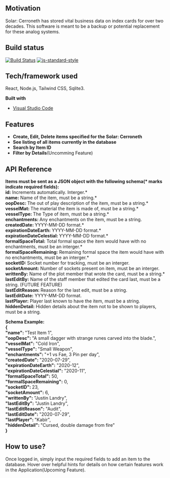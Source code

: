 ## Motivation
Solar: Cerroneth has stored vital business data on index cards for over two decades. This software is meant to be a backup or potential replacement for these analog systems.

## Build status

[![Build Status](https://travis-ci.com/JCBLandry/solarMIDFrontEnd.svg?branch=master)](https://travis-ci.org/JCBLandry/foco)
[![js-standard-style](https://img.shields.io/badge/code%20style-standard-brightgreen.svg?style=flat)](https://github.com/feross/standard)
 

## Tech/framework used
 React, Node.js, Tailwind CSS, Sqlite3.

<b>Built with</b>
- [Visual Studio Code](https://code.visualstudio.com/)

## Features
<ul>
 <li><b>Create, Edit, Delete items specified for the Solar: Cerroneth</b></li>
 <li><b>See listing of all items currently in the database</b></li>
 <li><b>Search by Item ID</b></li>
 <li><b>Filter by Details</b>(Uncomming Feature)</li>
</ul>  

## API Reference

<b>Items must be sent as a JSON object with the following schema(* marks indicate required fields):</b>
<br>
  <b>id:</b> Increments automatically. Interger.*
  <br>
  <b>name:</b> Name of the item, must be a string.*
  <br>
 	<b>oopDesc: </b>The out of play description of the item, must be a string.*
  <br>
 	<b>vesselMat: </b>The material the item is made of, must be a string.*
  <br>
  <b>vesselType: </b>The Type of item, must be a string.*
  <br>
	 <b>enchantments: </b>Any enchantments on the item, must be a string.
  <br>
	 <b>createdDate: </b>YYYY-MM-DD format.*
  <br>
	 <b>expirationDateEarth:</b> YYYY-MM-DD format.*
  <br>
	 <b>expirationDateCelestial: </b>YYYY-MM-DD format.*
  <br>
	 <b>formalSpaceTotal:</b> Total formal space the item would have with no enchantments, must be an interger.*
  <br>
	 <b>formalSpaceRemaining:</b> Remaining formal space the item would have with no enchantments, must be an interger.*
  <br>
	 <b>socketID: </b>Socket number for tracking, must be an interger.
  <br>
	 <b>socketAmount:</b> Number of sockets present on item, must be an interger.
  <br>
	 <b>writtenBy:</b> Name of the plot member that wrote the card, must be a string.*
  <br>
	 <b>lastEditBy:</b> Name of the staff member that edited the card last, must be a string. (FUTURE FEATURE)
  <br>
	 <b>lastEditReason: </b>Reason for the last edit, must be a string.
  <br>
	 <b>lastEditDate:</b> YYYY-MM-DD format.
  <br>
	 <b>lastPlayer:</b> Player last known to have the item, must be a string.
  <br>
	 <b>hiddenDetail:</b> Hidden details about the item not to be shown to players, must be a string.
  <br>
 
 
 
 
 <b>Schema Example:</b>
 <br>
 <b>{</b>
 <br>
 <b> "name": </b>"Test Item 1",
  <br>
 	<b>"oopDesc": </b>"A small dagger with strange runes carved into the blade.",
  <br>
 <b>	"vesselMat":</b> "Cold Iron",
  <br>
  <b>"vesselType": </b>"Small Weapon",
  <br>
	<b>"enchantments": </b>"+1 vs Fae, 3 Pin per day",
 <br>
	<b>"createdDate": </b>"2020-07-29",
 <br>
	<b>"expirationDateEarth":</b> "2020-12",
 <br>
	<b>"expirationDateCelestial":</b> "2020-11",
 <br>
	<b>"formalSpaceTotal":</b> 50,
 <br>
	<b>"formalSpaceRemaining":</b> 0,
 <br>
	<b>"socketID": </b>23,
 <br>
	<b>"socketAmount":</b> 6,
 <br>
	<b>"writtenBy": </b>"Justin Landry",
 <br>
	<b>"lastEditBy":</b> "Justin Landry",
 <br>
	<b>"lastEditReason":</b> "Audit",
 <br>
	<b>"lastEditDate": </b>"2020-07-29",
 <br>
	<b>"lastPlayer": </b>"Kabir",
 <br>
	<b>"hiddenDetail": </b>"Cursed, double damage from fire"
 <br>
 <b>}</b>

## How to use?
Once logged in, simply input the required fields to add an item to the database. Hover over helpful hints for details on how certain features work in the Application(Upcoming Feature).



